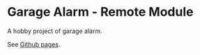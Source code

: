 # Garage Alarm - Remote Module

A hobby project of garage alarm.

See [Github pages](https://alarm-garage.github.io/module-remote).

